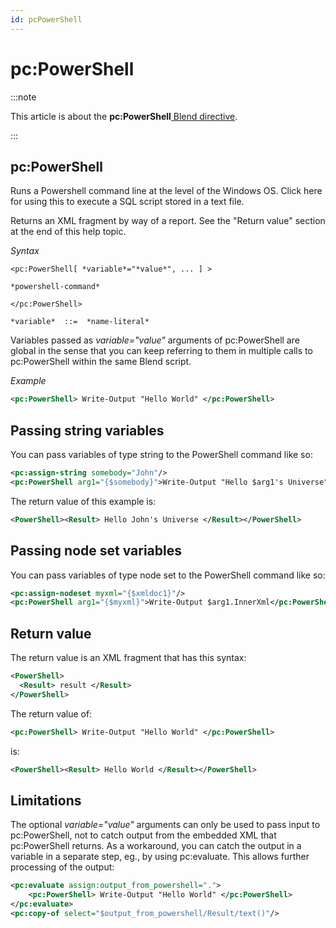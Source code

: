 ```yaml
---
id: pcPowerShell
---
```


# pc:PowerShell




:::note

This article is about the **pc:PowerShell**[ Blend directive](/Repositories/Blend_directives).

:::

## **pc:PowerShell**

Runs a Powershell command line at the level of the Windows OS. Click here for using this to execute a SQL script stored in a text file.

Returns an XML fragment by way of a report. See the "Return value" section at the end of this help topic.

*Syntax*
 

```
<pc:PowerShell[ *variable*="*value*", ... ] >

*powershell-command*

</pc:PowerShell>

*variable*  ::=  *name-literal*
```

Variables passed as *variable="value"* arguments of pc:PowerShell are global in the sense that you can keep referring to them in multiple calls to pc:PowerShell within the same Blend script.

*Example*

```xml
<pc:PowerShell> Write-Output "Hello World" </pc:PowerShell>
```

## Passing string variables

You can pass variables of type string to the PowerShell command like so:

```xml
<pc:assign-string somebody="John"/>
<pc:PowerShell arg1="{$somebody}">Write-Output "Hello $arg1's Universe"</pc:PowerShell>
```

The return value of this example is:

```xml
<PowerShell><Result> Hello John's Universe </Result></PowerShell>
```

## Passing node set variables

You can pass variables of type node set to the PowerShell command like so:

```xml
<pc:assign-nodeset myxml="{$xmldoc1}"/>
<pc:PowerShell arg1="{$myxml}">Write-Output $arg1.InnerXml</pc:PowerShell>
```

## Return value

The return value is an XML fragment that has this syntax:

```xml
<PowerShell>
  <Result> result </Result>
</PowerShell>
```

The return value of:

```xml
<pc:PowerShell> Write-Output "Hello World" </pc:PowerShell>
```

is:

```xml
<PowerShell><Result> Hello World </Result></PowerShell>
```

## Limitations

The optional *variable="value"* arguments can only be used to pass input to pc:PowerShell, not to catch output from the embedded XML that pc:PowerShell returns. As a workaround, you can catch the output in a variable in a separate step, eg., by using pc:evaluate. This allows further processing of the output:

```xml
<pc:evaluate assign:output_from_powershell=".">
    <pc:PowerShell> Write-Output "Hello World" </pc:PowerShell>
</pc:evaluate>
<pc:copy-of select="$output_from_powershell/Result/text()"/>
```

 